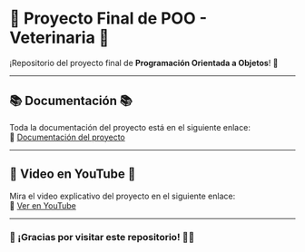 # 🐾 Proyecto Final de POO - Veterinaria 🐾

¡Repositorio del proyecto final de **Programación Orientada a Objetos**! 🌟

---

## 📚 Documentación 📚

Toda la documentación del proyecto está en el siguiente enlace:  
🔗 [Documentación del proyecto](https://epnecuador-my.sharepoint.com/:f:/g/personal/richard_padilla_epn_edu_ec/EqtsC8arBKJNvTB5bgMPd5IBUp3cqpY51sZFFVENUWY1OQ?e=3zoh2M)  

---

## 🎥 Video en YouTube 🎥

Mira el video explicativo del proyecto en el siguiente enlace:  
🔗 [Ver en YouTube](https://youtu.be/HR-jB7QAqS0?si=FBz6q7FqMENhA1lB)  

---

### 🚀 ¡Gracias por visitar este repositorio! 🐶🐾  
